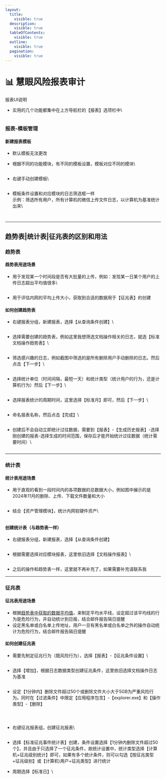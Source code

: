 ```yaml
---
layout:
  title:
    visible: true
  description:
    visible: true
  tableOfContents:
    visible: true
  outline:
    visible: true
  pagination:
    visible: true
---
```


# 📊 慧眼风险报表审计

报表UI说明

*   实用的几个功能都集中在上方导航栏的【报表】选项栏中\


    <figure><img src="../../.gitbook/assets/image (20).png" alt=""><figcaption></figcaption></figure>

### 报表-模板管理

#### 新建报表模板

* 默认模板无法更改
*   根据不同的功能模块，有不同的模板设置，模板对应不同的模块\


    <figure><img src="../../.gitbook/assets/image (21).png" alt=""><figcaption></figcaption></figure>
*   右键手动创建模板\


    <figure><img src="../../.gitbook/assets/image (22).png" alt=""><figcaption></figcaption></figure>
*   模板条件设置和对应模块的日志筛选框一样\
    示例：筛选所有用户，所有计算机的微信上传文件日志，以计算机为基准统计出来\


    <figure><img src="../../.gitbook/assets/image (23).png" alt=""><figcaption></figcaption></figure>

    <figure><img src="../../.gitbook/assets/image (25).png" alt=""><figcaption></figcaption></figure>

***





## 趋势表|统计表|征兆表的区别和用法

### 趋势表

#### 趋势表用途场景

*   用于发现某一个时间段是否有大批量的上传，例如：发现某一日某个用户的上传日志超出平均值很多\


    <figure><img src="../../.gitbook/assets/image.png" alt=""><figcaption></figcaption></figure>
* 用于评估内网的平均上传大小，获取到合适的数据用于【征兆表】的创建

#### 如何创建趋势表

*   右键报表分组，新建报表，选择【从查询条件创建】\


    <figure><img src="../../.gitbook/assets/image (1).png" alt=""><figcaption></figcaption></figure>
*   选择需要创建的趋势表，例如这里我想筛选文档操作相关的日志，就选【标准文档操作趋势表】\


    <figure><img src="../../.gitbook/assets/image (9).png" alt=""><figcaption></figcaption></figure>
*   筛选感兴趣的日志，例如截图中筛选的是所有删除用户手动删除的日志。然后点击【下一步】\


    <figure><img src="../../.gitbook/assets/image (2).png" alt=""><figcaption></figcaption></figure>
*   选择统计单位（时间间隔，最短一天）和统计类型（统计用户的行为，还是计算机行为）然后【下一步】\


    <figure><img src="../../.gitbook/assets/image (3).png" alt=""><figcaption></figcaption></figure>
*   选择报表统计的周期时间，这里选择【标准月】即可，然后【下一步】\


    <figure><img src="../../.gitbook/assets/image (4).png" alt=""><figcaption></figcaption></figure>
*   命名报表名称，然后点击【完成】\


    <figure><img src="../../.gitbook/assets/image (5).png" alt=""><figcaption></figcaption></figure>
*   创建后不会自动立即统计过往数据，需要到【报表】-【生成历史报表】-选择刚创建的报表-选择生成的时间范围，保存后才能开始统计过往数据（统计需要时间）\


    <figure><img src="../../.gitbook/assets/image (6).png" alt=""><figcaption></figcaption></figure>

***



### 统计表

#### 统计表用途场景

*   用于直观的看到一段时间内的各项数据的总数据大小，例如图中展示的是2024年11月的删除、上传、下载文件数量和大小

    <figure><img src="../../.gitbook/assets/image (7).png" alt=""><figcaption></figcaption></figure>
*   结合【资产管理模块】，统计内网软硬件资产\


    <figure><img src="../../.gitbook/assets/image (8).png" alt=""><figcaption></figcaption></figure>

#### 创建统计表（与趋势表一样）

*   右键报表分组，新建报表，选择【从查询条件创建】

    <figure><img src="../../.gitbook/assets/image (10).png" alt=""><figcaption></figcaption></figure>
*   根据需要选择对应模块报表，这里依旧选择【文档操作报表】\


    <figure><img src="../../.gitbook/assets/image (11).png" alt=""><figcaption></figcaption></figure>
* 之后的操作和趋势表一样，这里就不再补充了，如果需要补充请联系我

***

### 征兆表

#### 征兆表用途场景

* 根据[趋势表中获取的数据平均值](hui-yan-feng-xian-bao-biao-shen-ji.md#qu-shi-biao-yong-tu-chang-jing)，来制定平均水平线，设定超过该平均线的行为是危险行为，并自动统计到日报，结合邮件报告隔日提醒
* 设定黑名单或白名单上传地址，用户一旦有黑名单或白名单之外的操作自动统计为危险行为，结合邮件报告隔日提醒

#### 如何创建征兆表

*   需要先制定征兆行为（既风险行为），选择【报表】-【征兆条件设置】\


    <figure><img src="../../.gitbook/assets/image (26).png" alt=""><figcaption></figcaption></figure>
*   选择【增加】，根据日志数据类型创建征兆条件，这里依旧选择文档操作日志为基准

    <figure><img src="../../.gitbook/assets/image (29).png" alt=""><figcaption></figcaption></figure>
*   设定【1分钟内】删除文件超过50个或删除文件大小大于5GB为严重风险行为。同时在【过滤条件】中限定【应用程序包含】-【explorer.exe】和【操作类型】-【删除】

    <figure><img src="../../.gitbook/assets/image (30).png" alt=""><figcaption></figcaption></figure>

    <figure><img src="../../.gitbook/assets/image (33).png" alt=""><figcaption></figcaption></figure>

    <figure><img src="../../.gitbook/assets/image (34).png" alt=""><figcaption></figcaption></figure>
*   右键征兆报表组，创建征兆报表\


    <figure><img src="../../.gitbook/assets/image (35).png" alt=""><figcaption></figcaption></figure>
* 选择【标准征兆事件统计表】创建，条件设置选择【1分钟内删除文件超过50个】，并且由于只选择了一个征兆条件，故统计设置中，统计类型选择【计算机+征兆级别统计】即可，如果有多个统计条件，则可以勾选【按征兆类型+征兆级别】或【计算机\用户+征兆类型】进行统计
*   周期选择【标准日】\


    <figure><img src="../../.gitbook/assets/image (36).png" alt=""><figcaption></figcaption></figure>

    <figure><img src="../../.gitbook/assets/image (37).png" alt=""><figcaption></figcaption></figure>

    <figure><img src="../../.gitbook/assets/image (39).png" alt=""><figcaption></figcaption></figure>

    <figure><img src="../../.gitbook/assets/image (40).png" alt=""><figcaption></figcaption></figure>

